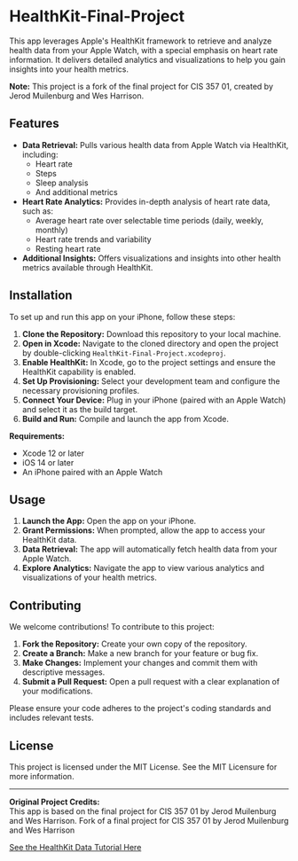 # HealthKit-Final-Project

This app leverages Apple's HealthKit framework to retrieve and analyze health data from your Apple Watch, with a special emphasis on heart rate information. It delivers detailed analytics and visualizations to help you gain insights into your health metrics.

**Note:** This project is a fork of the final project for CIS 357 01, created by Jerod Muilenburg and Wes Harrison.

## Features

- **Data Retrieval:** Pulls various health data from Apple Watch via HealthKit, including:
  - Heart rate
  - Steps
  - Sleep analysis
  - And additional metrics
- **Heart Rate Analytics:** Provides in-depth analysis of heart rate data, such as:
  - Average heart rate over selectable time periods (daily, weekly, monthly)
  - Heart rate trends and variability
  - Resting heart rate
- **Additional Insights:** Offers visualizations and insights into other health metrics available through HealthKit.

## Installation

To set up and run this app on your iPhone, follow these steps:

1. **Clone the Repository:** Download this repository to your local machine.
2. **Open in Xcode:** Navigate to the cloned directory and open the project by double-clicking `HealthKit-Final-Project.xcodeproj`.
3. **Enable HealthKit:** In Xcode, go to the project settings and ensure the HealthKit capability is enabled.
4. **Set Up Provisioning:** Select your development team and configure the necessary provisioning profiles.
5. **Connect Your Device:** Plug in your iPhone (paired with an Apple Watch) and select it as the build target.
6. **Build and Run:** Compile and launch the app from Xcode.

**Requirements:**
- Xcode 12 or later
- iOS 14 or later
- An iPhone paired with an Apple Watch

## Usage

1. **Launch the App:** Open the app on your iPhone.
2. **Grant Permissions:** When prompted, allow the app to access your HealthKit data.
3. **Data Retrieval:** The app will automatically fetch health data from your Apple Watch.
4. **Explore Analytics:** Navigate the app to view various analytics and visualizations of your health metrics.

<!-- Screenshots or GIFs can be added here to showcase the app's interface and features. -->

## Contributing

We welcome contributions! To contribute to this project:

1. **Fork the Repository:** Create your own copy of the repository.
2. **Create a Branch:** Make a new branch for your feature or bug fix.
3. **Make Changes:** Implement your changes and commit them with descriptive messages.
4. **Submit a Pull Request:** Open a pull request with a clear explanation of your modifications.

Please ensure your code adheres to the project's coding standards and includes relevant tests.

## License

This project is licensed under the MIT License. See the MIT Licensure for more information.

---

**Original Project Credits:**  
This app is based on the final project for CIS 357 01 by Jerod Muilenburg and Wes Harrison.
Fork of a final project for CIS 357 01 by Jerod Muilenburg and Wes Harrison

[See the HealthKit Data Tutorial Here](/HealthKit_Data_Tutorial.pdf)
